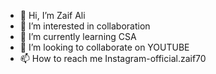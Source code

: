 - 👋 Hi, I’m Zaif Ali
- 👀 I’m interested in collaboration
- 🌱 I’m currently learning CSA
- 💞️ I’m looking to collaborate on YOUTUBE
- 📫 How to reach me Instagram-official.zaif70

<!---
AbuBakar/AbuBakar is a ✨ special ✨ repository because its `README.md` (this file) appears on your GitHub profile.
You can click the Preview link to take a look at your changes.
--->
